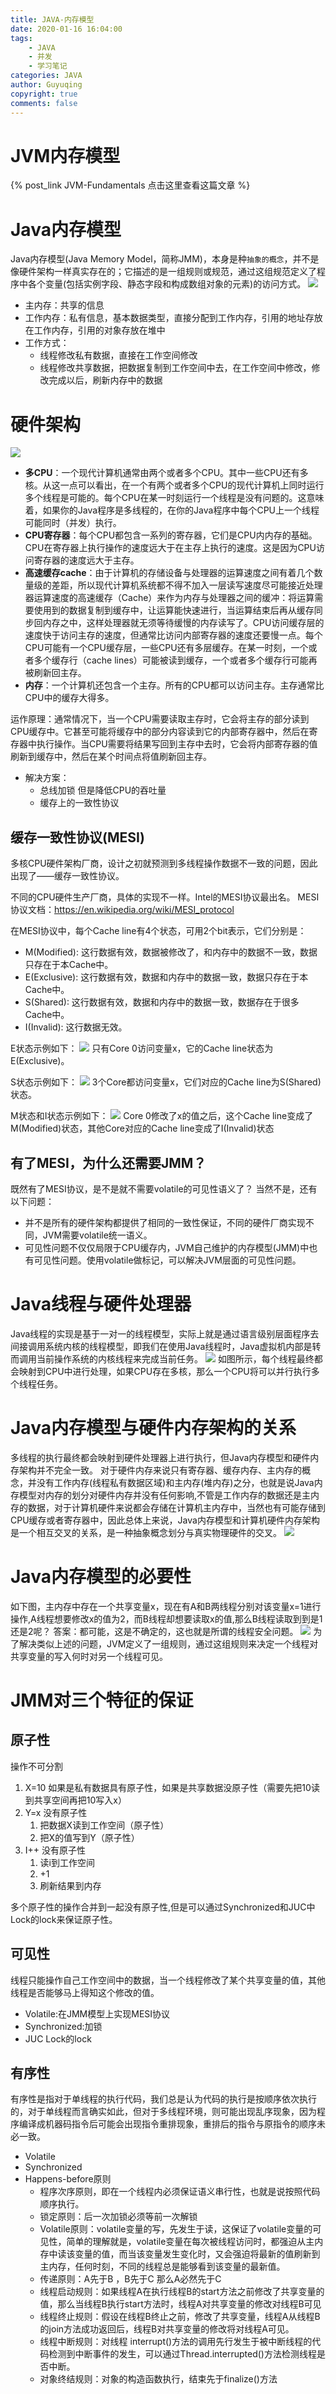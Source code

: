 ```yaml
---
title: JAVA-内存模型
date: 2020-01-16 16:04:00
tags:
    - JAVA
    - 并发
    - 学习笔记
categories: JAVA
author: Guyuqing
copyright: true
comments: false
---
```

# JVM内存模型
{% post_link JVM-Fundamentals 点击这里查看这篇文章 %}

# Java内存模型
Java内存模型(Java Memory Model，简称JMM)，本身是种`抽象的概念`，并不是像硬件架构一样真实存在的；它描述的是一组规则或规范，通过这组规范定义了程序中各个变量(包括实例字段、静态字段和构成数组对象的元素)的访问方式。
![](Java-MemoryModel/1.png)
<!-- more -->
* 主内存：共享的信息
* 工作内存：私有信息，基本数据类型，直接分配到工作内存，引用的地址存放在工作内存，引用的对象存放在堆中
* 工作方式：
    * 线程修改私有数据，直接在工作空间修改
    * 线程修改共享数据，把数据复制到工作空间中去，在工作空间中修改，修改完成以后，刷新内存中的数据 
    
# 硬件架构
![](Java-MemoryModel/2.png)
* **多CPU**：一个现代计算机通常由两个或者多个CPU。其中一些CPU还有多核。从这一点可以看出，在一个有两个或者多个CPU的现代计算机上同时运行多个线程是可能的。每个CPU在某一时刻运行一个线程是没有问题的。这意味着，如果你的Java程序是多线程的，在你的Java程序中每个CPU上一个线程可能同时（并发）执行。
* **CPU寄存器**：每个CPU都包含一系列的寄存器，它们是CPU内内存的基础。CPU在寄存器上执行操作的速度远大于在主存上执行的速度。这是因为CPU访问寄存器的速度远大于主存。
* **高速缓存cache**：由于计算机的存储设备与处理器的运算速度之间有着几个数量级的差距，所以现代计算机系统都不得不加入一层读写速度尽可能接近处理器运算速度的高速缓存（Cache）来作为内存与处理器之间的缓冲：将运算需要使用到的数据复制到缓存中，让运算能快速进行，当运算结束后再从缓存同步回内存之中，这样处理器就无须等待缓慢的内存读写了。CPU访问缓存层的速度快于访问主存的速度，但通常比访问内部寄存器的速度还要慢一点。每个CPU可能有一个CPU缓存层，一些CPU还有多层缓存。在某一时刻，一个或者多个缓存行（cache lines）可能被读到缓存，一个或者多个缓存行可能再被刷新回主存。
* **内存**：一个计算机还包含一个主存。所有的CPU都可以访问主存。主存通常比CPU中的缓存大得多。

运作原理：通常情况下，当一个CPU需要读取主存时，它会将主存的部分读到CPU缓存中。它甚至可能将缓存中的部分内容读到它的内部寄存器中，然后在寄存器中执行操作。当CPU需要将结果写回到主存中去时，它会将内部寄存器的值刷新到缓存中，然后在某个时间点将值刷新回主存。

* 解决方案：
    * 总线加锁 但是降低CPU的吞吐量
    * 缓存上的一致性协议
  
## 缓存一致性协议(MESI)
多核CPU硬件架构厂商，设计之初就预测到多线程操作数据不一致的问题，因此出现了——缓存一致性协议。

不同的CPU硬件生产厂商，具体的实现不一样。Intel的MESI协议最出名。
MESI协议文档：https://en.wikipedia.org/wiki/MESI_protocol

在MESI协议中，每个Cache line有4个状态，可用2个bit表示，它们分别是：
* M(Modified): 这行数据有效，数据被修改了，和内存中的数据不一致，数据只存在于本Cache中。
* E(Exclusive): 这行数据有效，数据和内存中的数据一致，数据只存在于本Cache中。
* S(Shared): 这行数据有效，数据和内存中的数据一致，数据存在于很多Cache中。
* I(Invalid): 这行数据无效。

E状态示例如下：
![](Java-MemoryModel/3.png)
只有Core 0访问变量x，它的Cache line状态为E(Exclusive)。

S状态示例如下：
![](Java-MemoryModel/4.jpeg)
3个Core都访问变量x，它们对应的Cache line为S(Shared)状态。

M状态和I状态示例如下：
![](Java-MemoryModel/5.jpeg)
Core 0修改了x的值之后，这个Cache line变成了M(Modified)状态，其他Core对应的Cache line变成了I(Invalid)状态

## 有了MESI，为什么还需要JMM？
既然有了MESI协议，是不是就不需要volatile的可见性语义了？
当然不是，还有以下问题：
* 并不是所有的硬件架构都提供了相同的一致性保证，不同的硬件厂商实现不同，JVM需要volatile统一语义。
* 可见性问题不仅仅局限于CPU缓存内，JVM自己维护的内存模型(JMM)中也有可见性问题。使用volatile做标记，可以解决JVM层面的可见性问题。

# Java线程与硬件处理器
Java线程的实现是基于一对一的线程模型，实际上就是通过语言级别层面程序去间接调用系统内核的线程模型，即我们在使用Java线程时，Java虚拟机内部是转而调用当前操作系统的内核线程来完成当前任务。
![](Java-MemoryModel/6.png)
如图所示，每个线程最终都会映射到CPU中进行处理，如果CPU存在多核，那么一个CPU将可以并行执行多个线程任务。

# Java内存模型与硬件内存架构的关系
多线程的执行最终都会映射到硬件处理器上进行执行，但Java内存模型和硬件内存架构并不完全一致。
对于硬件内存来说只有寄存器、缓存内存、主内存的概念，并没有工作内存(线程私有数据区域)和主内存(堆内存)之分，也就是说Java内存模型对内存的划分对硬件内存并没有任何影响,不管是工作内存的数据还是主内存的数据，对于计算机硬件来说都会存储在计算机主内存中，当然也有可能存储到CPU缓存或者寄存器中，因此总体上来说，Java内存模型和计算机硬件内存架构是一个相互交叉的关系，是一种抽象概念划分与真实物理硬件的交叉。
![](Java-MemoryModel/7.png)

# Java内存模型的必要性
如下图，主内存中存在一个共享变量x，现在有A和B两线程分别对该变量x=1进行操作,A线程想要修改x的值为2，而B线程却想要读取x的值,那么B线程读取到到是1还是2呢？
答案：都可能，这是不确定的，这也就是所谓的线程安全问题。
![](Java-MemoryModel/8.png)
为了解决类似上述的问题，JVM定义了一组规则，通过这组规则来决定一个线程对共享变量的写入何时对另一个线程可见。

# JMM对三个特征的保证
## 原子性
操作不可分割
1. X=10 如果是私有数据具有原子性，如果是共享数据没原子性（需要先把10读到共享空间再把10写入x）  
2. Y=x  没有原子性
    1. 把数据X读到工作空间（原子性）
    2. 把X的值写到Y（原子性）
3. I++ 没有原子性
    1. 读i到工作空间
    2. +1
    3. 刷新结果到内存
    
多个原子性的操作合并到一起没有原子性,但是可以通过Synchronized和JUC中Lock的lock来保证原子性。

## 可见性
线程只能操作自己工作空间中的数据，当一个线程修改了某个共享变量的值，其他线程是否能够马上得知这个修改的值。
* Volatile:在JMM模型上实现MESI协议
* Synchronized:加锁
* JUC   Lock的lock
## 有序性
有序性是指对于单线程的执行代码，我们总是认为代码的执行是按顺序依次执行的，对于单线程而言确实如此，但对于多线程环境，则可能出现乱序现象，因为程序编译成机器码指令后可能会出现指令重排现象，重排后的指令与原指令的顺序未必一致。
* Volatile
* Synchronized
* Happens-before原则
    * 程序次序原则，即在一个线程内必须保证语义串行性，也就是说按照代码顺序执行。
    * 锁定原则：后一次加锁必须等前一次解锁
    * Volatile原则：volatile变量的写，先发生于读，这保证了volatile变量的可见性，简单的理解就是，volatile变量在每次被线程访问时，都强迫从主内存中读该变量的值，而当该变量发生变化时，又会强迫将最新的值刷新到主内存，任何时刻，不同的线程总是能够看到该变量的最新值。
    * 传递原则：A先于B ，B先于C 那么A必然先于C
    * 线程启动规则：如果线程A在执行线程B的start方法之前修改了共享变量的值，那么当线程B执行start方法时，线程A对共享变量的修改对线程B可见
    * 线程终止规则：假设在线程B终止之前，修改了共享变量，线程A从线程B的join方法成功返回后，线程B对共享变量的修改将对线程A可见。
    * 线程中断规则：对线程 interrupt()方法的调用先行发生于被中断线程的代码检测到中断事件的发生，可以通过Thread.interrupted()方法检测线程是否中断。
    * 对象终结规则：对象的构造函数执行，结束先于finalize()方法
    



